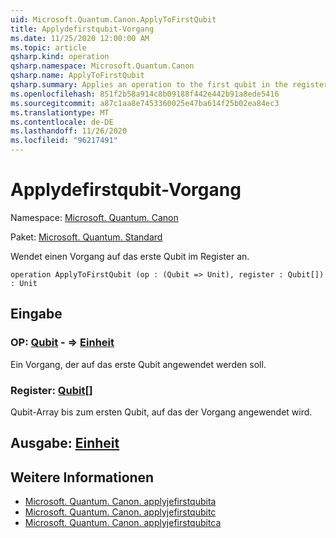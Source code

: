 ```yaml
---
uid: Microsoft.Quantum.Canon.ApplyToFirstQubit
title: Applydefirstqubit-Vorgang
ms.date: 11/25/2020 12:00:00 AM
ms.topic: article
qsharp.kind: operation
qsharp.namespace: Microsoft.Quantum.Canon
qsharp.name: ApplyToFirstQubit
qsharp.summary: Applies an operation to the first qubit in the register.
ms.openlocfilehash: 851f2b58a914c8b09188f442e442b91a8ede5416
ms.sourcegitcommit: a87c1aa8e7453360025e47ba614f25b02ea84ec3
ms.translationtype: MT
ms.contentlocale: de-DE
ms.lasthandoff: 11/26/2020
ms.locfileid: "96217491"
---
```

# <a name="applytofirstqubit-operation"></a>Applydefirstqubit-Vorgang

Namespace: [Microsoft. Quantum. Canon](xref:Microsoft.Quantum.Canon)

Paket: [Microsoft. Quantum. Standard](https://nuget.org/packages/Microsoft.Quantum.Standard)


Wendet einen Vorgang auf das erste Qubit im Register an.

```qsharp
operation ApplyToFirstQubit (op : (Qubit => Unit), register : Qubit[]) : Unit
```


## <a name="input"></a>Eingabe

### <a name="op--qubit--unit"></a>OP: [Qubit](xref:microsoft.quantum.lang-ref.qubit) - => [Einheit](xref:microsoft.quantum.lang-ref.unit) 

Ein Vorgang, der auf das erste Qubit angewendet werden soll.


### <a name="register--qubit"></a>Register: [Qubit](xref:microsoft.quantum.lang-ref.qubit)[]

Qubit-Array bis zum ersten Qubit, auf das der Vorgang angewendet wird.



## <a name="output--unit"></a>Ausgabe: [Einheit](xref:microsoft.quantum.lang-ref.unit)



## <a name="see-also"></a>Weitere Informationen

- [Microsoft. Quantum. Canon. applyjefirstqubita](xref:Microsoft.Quantum.Canon.ApplyToFirstQubitA)
- [Microsoft. Quantum. Canon. applyjefirstqubitc](xref:Microsoft.Quantum.Canon.ApplyToFirstQubitC)
- [Microsoft. Quantum. Canon. applyjefirstqubitca](xref:Microsoft.Quantum.Canon.ApplyToFirstQubitCA)